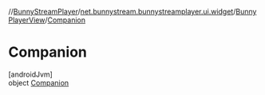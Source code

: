 //[BunnyStreamPlayer](../../../../index.md)/[net.bunnystream.bunnystreamplayer.ui.widget](../../index.md)/[BunnyPlayerView](../index.md)/[Companion](index.md)

# Companion

[androidJvm]\
object [Companion](index.md)
